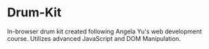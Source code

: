 # Drum-Kit
In-browser drum kit created following Angela Yu's web development course. Utilizes advanced JavaScript and DOM Manipulation.
